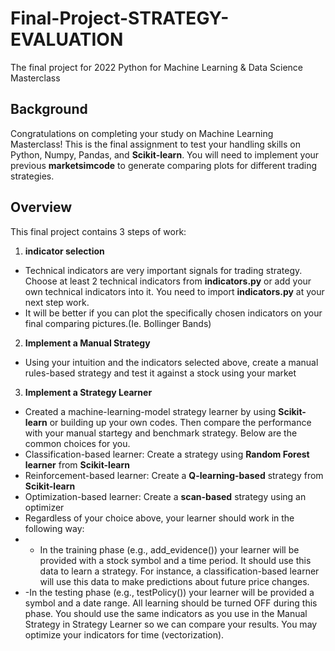 # Final-Project-STRATEGY-EVALUATION
The final project for 2022 Python for Machine Learning &amp; Data Science Masterclass

## Background
Congratulations on completing your study on Machine Learning Masterclass! This is the final assignment to test your handling skills on Python, Numpy, Pandas, and **Scikit-learn**. You will need to implement your previous **marketsimcode** to generate comparing plots for different trading strategies.

## Overview
This final project contains 3 steps of work:
1. **indicator selection** 
 - Technical indicators are very important signals for trading strategy. Choose at least 2 technical indicators from **indicators.py** or add your own technical indicators into it. You need to import **indicators.py** at your next step work.
 - It will be better if you can plot the specifically chosen indicators on your final comparing pictures.(Ie. Bollinger Bands) 
2. **Implement a Manual Strategy** 
 - Using your intuition and the indicators selected above, create a manual rules-based strategy and test it against a stock using your market
3. **Implement a Strategy Learner**
 - Created a machine-learning-model strategy learner by using **Scikit-learn** or building up your own codes. Then compare the performance with your manual startegy and benchmark strategy. Below are the common choices for you. 
 -  Classification-based learner: Create a strategy using **Random Forest learner** from **Scikit-learn**
 -  Reinforcement-based learner: Create a **Q-learning-based** strategy from **Scikit-learn**
 -  Optimization-based learner: Create a **scan-based** strategy using an optimizer
 - Regardless of your choice above, your learner should work in the following way:
 - - In the training phase (e.g., add_evidence()) your learner will be provided with a stock symbol and a time period. It should use this data to learn a strategy. For instance, a classification-based learner will use this data to make predictions about future price changes.
 - -In the testing phase (e.g., testPolicy()) your learner will be provided a symbol and a date range. All learning should be turned OFF during this phase.
You should use the same indicators as you use in the Manual Strategy in Strategy Learner so we can compare your results. You may optimize your indicators for time (vectorization).
